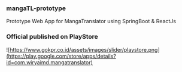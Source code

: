 ### mangaTL-prototype
Prototype Web App for MangaTranslator using SpringBoot &amp; ReactJs

### Official published on PlayStore
![https://www.gokpr.co.id/assets/images/slider/playstore.png](https://play.google.com/store/apps/details?id=com.wiryaimd.mangatranslator)
